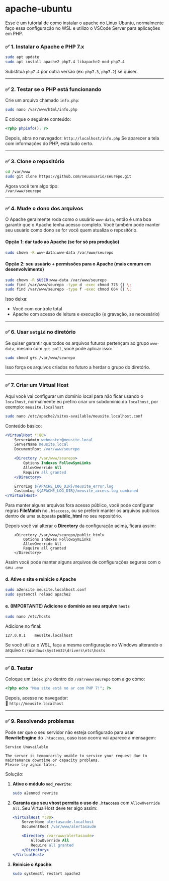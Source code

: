 # apache-ubuntu

Esse é um tutorial de como instalar o apache no Linux Ubuntu, normalmente faço essa configuração no WSL e utilizo o VSCode Server para aplicações em PHP.

### ✅ 1. Instalar o Apache e PHP 7.x

```bash
sudo apt update
sudo apt install apache2 php7.4 libapache2-mod-php7.4
```

Substitua `php7.4` por outra versão (ex: `php7.3`, `php7.2`) se quiser.

---

### ✅ 2. Testar se o PHP está funcionando

Crie um arquivo chamado `info.php`:

```bash
sudo nano /var/www/html/info.php
```

E coloque o seguinte conteúdo:

```php
<?php phpinfo(); ?>
```

Depois, abra no navegador: `http://localhost/info.php`
Se aparecer a tela com informações do PHP, está tudo certo.

---

### ✅ 3. Clone o repositório

```bash
cd /var/www
sudo git clone https://github.com/seuusuario/seurepo.git
```

Agora você tem algo tipo:  
`/var/www/seurepo`

---

### ✅ 4. Mude o dono dos arquivos

O Apache geralmente roda como o usuário `www-data`, então é uma boa garantir que o Apache tenha acesso completo. Você também pode manter seu usuário como dono se for você quem atualiza o repositório.

#### Opção 1: dar tudo ao Apache (se for só pra produção)

```bash
sudo chown -R www-data:www-data /var/www/seurepo
```

#### Opção 2: seu usuário + permissões para o Apache (mais comum em desenvolvimento)

```bash
sudo chown -R $USER:www-data /var/www/seurepo
sudo find /var/www/seurepo -type d -exec chmod 775 {} \;
sudo find /var/www/seurepo -type f -exec chmod 664 {} \;
```

Isso deixa:

- Você com controle total
- Apache com acesso de leitura e execução (e gravação, se necessário)

---

### ✅ 6. Usar `setgid` no diretório

Se quiser garantir que todos os arquivos futuros pertençam ao grupo `www-data`, mesmo com `git pull`, você pode aplicar isso:

```bash
sudo chmod g+s /var/www/seurepo
```

Isso força os arquivos criados no futuro a herdar o grupo do diretório.


---

### ✅ 7. Criar um Virtual Host

Aqui você vai configurar um domínio local para não ficar usando o `localhost`, normalmente eu prefiro criar um subdominio do `localhost`, por exemplo: `meusite.localhost`

```bash
sudo nano /etc/apache2/sites-available/meusite.localhost.conf
```

Conteúdo básico:

```apache
<VirtualHost *:80>
    ServerAdmin webmaster@meusite.local
    ServerName meusite.local
    DocumentRoot /var/www/seurepo

    <Directory /var/www/seurepo>
        Options Indexes FollowSymLinks
        AllowOverride All
        Require all granted
    </Directory>

    ErrorLog ${APACHE_LOG_DIR}/meusite_error.log
    CustomLog ${APACHE_LOG_DIR}/meusite_access.log combined
</VirtualHost>
```

Para manter alguns arquivos fora acesso público, você pode configurar regras **FileMatch** no `.htaccess`, ou se preferir manter os arquivos publicos dentro de uma subpasta **public_html** no seu repositório.

Depois você vai alterar o **Directory** da configuração acima, ficará assim:

```
    <Directory /var/www/seurepo/public_html>
        Options Indexes FollowSymLinks
        AllowOverride All
        Require all granted
    </Directory>
```

Assim você pode manter alguns arquivos de configurações seguros com o seu `.env`

#### d. Ative o site e reinicie o Apache

```bash
sudo a2ensite meusite.localhost.conf
sudo systemctl reload apache2
```

#### e. (IMPORTANTE) Adicione o domínio ao seu arquivo `hosts`

```bash
sudo nano /etc/hosts
```

Adicione no final:

```
127.0.0.1    meusite.localhost
```

Se você utiliza o WSL, faça a mesma configuração no Windows alterando o arquivo `C:\Windows\System32\drivers\etc\hosts`

---

### ✅ 8. Testar

Coloque um `index.php` dentro do `/var/www/seurepo` com algo como:

```php
<?php echo "Meu site está no ar com PHP 7!"; ?>
```

Depois, acesse no navegador:  
📡 `http://meusite.localhost`

---

### ✅ 9. Resolvendo problemas


Pode ser que o seu servidor não esteja configurado para usar **RewriteEngine** do `.htaccess`, caso isso ocorra vai aparece a mensagem:

```
Service Unavailable

The server is temporarily unable to service your request due to maintenance downtime or capacity problems. 
Please try again later.
```

Solução: 

1. **Ative o módulo `mod_rewrite`**:
   ```bash
   sudo a2enmod rewrite
   ```

2. **Garanta que seu vhost permita o uso de `.htaccess`** com `AllowOverride All`. Seu VirtualHost deve ter algo assim:

   ```apache
   <VirtualHost *:80>
       ServerName alertasaude.localhost
       DocumentRoot /var/www/alertasaude

       <Directory /var/www/alertasaude>
           AllowOverride All
           Require all granted
       </Directory>
   </VirtualHost>
   ```

3. **Reinicie o Apache**:
   ```bash
   sudo systemctl restart apache2
   ```
